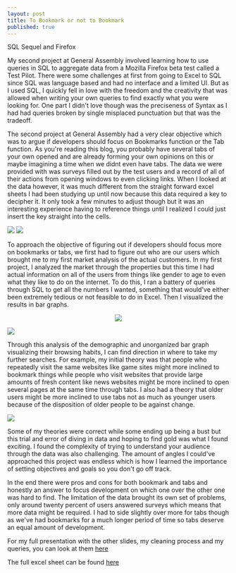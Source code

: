 ```yaml
---
layout: post
title: To Bookmark or not to Bookmark
published: true
---
```


SQL Sequel and Firefox

My second project at General Assembly involved learning how to use queries in SQL to aggregate data from a Mozilla Firefox beta test called a Test Pilot. There were some challenges at first from going to Excel to SQL since SQL was language based and had no interface and a limited UI. But as I used SQL, I quickly fell in love with the freedom and the creativity that was allowed when writing your own queries to find exactly what you were looking for. One part I didn't love though was the preciseness of Syntax as I had had queries broken by single misplaced punctuation but that was the tradeoff.

The second project at General Assembly had a very clear objective which was to argue if developers should focus on Bookmarks function or the Tab function. As you're reading this blog, you probably have several tabs of your own opened and are already forming your own opinions on this or maybe imagining a time when we didnt even have tabs. The data we were provided with was surveys filled out by the test users and a record of all of their actions from opening windows to even clicking links. When I looked at the data however, it was much different from the straight forward excel sheets I had been studying up until now because this data required a key to decipher it. It only took a few minutes to adjust though but it was an interesting experience having to reference things until I realized I could just insert the key straight into the cells.

<img src="http://i.imgur.com/cghp4Uf.jpg"> <img src="http://i.imgur.com/EItYPm3.jpg">

To approach the objective of figuring out if developers should focus more on bookmarks or tabs, we first had to figure out who are our users which brought me to my first market analysis of the actual customers. In my first project, I analyzed the market through the properties but this time I had actual information on all of the users from things like gender to age to even what they like to do on the internet. To do this, I ran a battery of queries through SQL to get all the numbers I wanted, something that would've either been extremely tedious or not feasible to do in Excel. Then I visualized the results in bar graphs.

<p align="center">
<img src="http://i.imgur.com/fNxuJqw.png"> 
</p>

<img src="http://i.imgur.com/TpVIi7l.jpg">

Through this analysis of the demographic and unorganized bar graph visualizing their browsing habits, I can find direction in where to take my further searches. For example, my initial theory was that people who repeatedly visit the same websites like game sites might more inclined to bookmark things while people who visit websites that provide large amounts of fresh content like news websites might be more inclined to open several pages at the same time through tabs. I also had a theory that older users might be more inclined to use tabs not as much as younger users because of the disposition of older people to be against change. 

<img src="http://i.imgur.com/vnKaNjv.png">

Some of my theories were correct while some ending up being a bust but this trial and error of diving in data and hoping to find gold was what I found exciting. I found the complexity of trying to understand your audience through the data was also challenging. The amount of angles I could've approached this project was endless which is how I learned the importance of setting objectives and goals so you don't go off track. 

In the end there were pros and cons for both bookmark and tabs and honestly an answer to focus development on which one over the other one was hard to find. The limitation of the data brought its own set of problems, only around twenty percent of users answered surveys which means that more data might be required. I had to side slightly over more for tabs though as we've had bookmarks for a much longer period of time so tabs deserve an equal amount of development.

For my full presentation with the other slides, my cleaning process and my queries, you can look at them
[here]("https://github.com/bluufish/Firefox-/blob/master/Simon%20Chan%20Project%202%20Presentation.pdf")

The full excel sheet can be found [here](https://github.com/bluufish/AirBNB.git)

